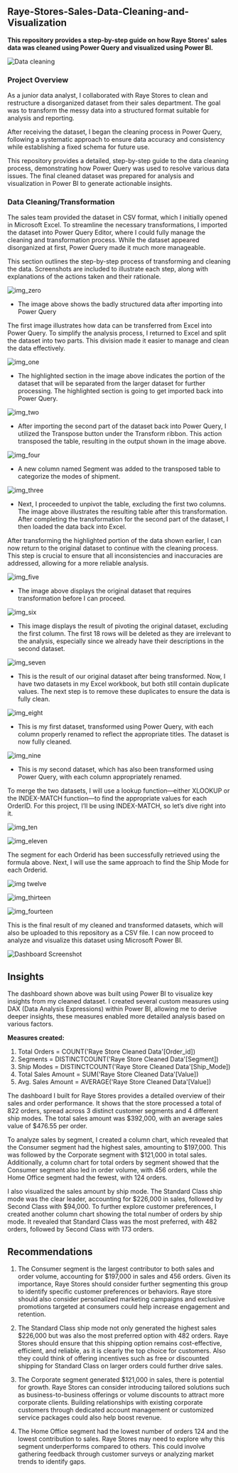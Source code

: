 ## Raye-Stores-Sales-Data-Cleaning-and-Visualization
**This repository provides a step-by-step guide on how Raye Stores' sales data was cleaned using Power Query and visualized using Power BI.** 

![Data cleaning](https://github.com/Herola007/Raye-Stores-Sales-Data-Cleaning-and-Visualization/blob/main/Database%20Illustrator.jpg?raw=true)

### Project Overview
As a junior data analyst, I collaborated with Raye Stores to clean and restructure a disorganized dataset from their sales department. The goal was to transform the messy data into a structured format suitable for analysis and reporting.

After receiving the dataset, I began the cleaning process in Power Query, following a systematic approach to ensure data accuracy and consistency while establishing a fixed schema for future use.

This repository provides a detailed, step-by-step guide to the data cleaning process, demonstrating how Power Query was used to resolve various data issues. The final cleaned dataset was prepared for analysis and visualization in Power BI to generate actionable insights.


### Data Cleaning/Transformation
The sales team provided the dataset in CSV format, which I initially opened in Microsoft Excel. To streamline the necessary transformations, I imported the dataset into Power Query Editor, where I could fully manage the cleaning and transformation process. While the dataset appeared disorganized at first, Power Query made it much more manageable.

This section outlines the step-by-step process of transforming and cleaning the data. Screenshots are included to illustrate each step, along with explanations of the actions taken and their rationale.

![img_zero](https://github.com/Herola007/Raye-Stores-Sales-Data-Cleaning-and-Visualization/blob/main/Steps/2024-10-08%20(0).png?raw=true)
- The image above shows the badly structured data after importing into Power Query

The first image illustrates how data can be transferred from Excel into Power Query. To simplify the analysis process, I returned to Excel and split the dataset into two parts. This division made it easier to manage and clean the data effectively.

![img_one](https://github.com/Herola007/Raye-Stores-Sales-Data-Cleaning-and-Visualization/blob/main/Steps/2024-10-09(1).png?raw=true)
- The highlighted section in the image above indicates the portion of the dataset that will be separated from the larger dataset for further processing. The highlighted section is going to get imported back into Power Query.

![img_two](https://github.com/Herola007/Raye-Stores-Sales-Data-Cleaning-and-Visualization/blob/main/Steps/2024-10-09%20(2).png?raw=true)
 - After importing the second part of the dataset back into Power Query, I utilized the Transpose button under the Transform ribbon. This action transposed the table, resulting in the output shown in the image above.

![img_four](https://github.com/Herola007/Raye-Stores-Sales-Data-Cleaning-and-Visualization/blob/main/Steps/2024-10-09%20(4).png?raw=true)
- A new column named Segment was added to the transposed table to categorize the modes of shipment.

![img_three](https://github.com/Herola007/Raye-Stores-Sales-Data-Cleaning-and-Visualization/blob/main/Steps/2024-10-09%20(3).png?raw=true)
 - Next, I proceeded to unpivot the table, excluding the first two columns. The image above illustrates the resulting table after this transformation. After completing the transformation for the second part of the dataset, I then loaded the data back into Excel.

After transforming the highlighted portion of the data shown earlier, I can now return to the original dataset to continue with the cleaning process. This step is crucial to ensure that all inconsistencies and inaccuracies are addressed, allowing for a more reliable analysis.

![img_five](https://github.com/Herola007/Raye-Stores-Sales-Data-Cleaning-and-Visualization/blob/main/Steps/2024-10-09%20(5).png?raw=true)
- The image above displays the original dataset that requires transformation before I can proceed.

![img_six](https://github.com/Herola007/Raye-Stores-Sales-Data-Cleaning-and-Visualization/blob/main/Steps/2024-10-09%20(6).png?raw=true)
- This image displays the result of pivoting the original dataset, excluding the first column. The first 18 rows will be deleted as they are irrelevant to the analysis, especially since we already have their descriptions in the second dataset.

![img_seven](https://github.com/Herola007/Raye-Stores-Sales-Data-Cleaning-and-Visualization/blob/main/Steps/2024-10-09%20(8).png?raw=true)
- This is the result of our original dataset after being transformed. Now, I have two datasets in my Excel workbook, but both still contain duplicate values. The next step is to remove these duplicates to ensure the data is fully clean.

![img_eight](https://github.com/Herola007/Raye-Stores-Sales-Data-Cleaning-and-Visualization/blob/main/Steps/2024-10-09%20(88).png?raw=true)
- This is my first dataset, transformed using Power Query, with each column properly renamed to reflect the appropriate titles. The dataset is now fully cleaned.

![img_nine](https://github.com/Herola007/Raye-Stores-Sales-Data-Cleaning-and-Visualization/blob/main/Steps/2024-10-09%20(9).png?raw=true)
- This is my second dataset, which has also been transformed using Power Query, with each column appropriately renamed.

To merge the two datasets, I will use a lookup function—either XLOOKUP or the INDEX-MATCH function—to find the appropriate values for each OrderID. For this project, I’ll be using INDEX-MATCH, so let’s dive right into it.

![img_ten](https://raw.githubusercontent.com/Herola007/Raye-Stores-Sales-Data-Cleaning-and-Visualization/refs/heads/main/Steps/2024-10-09%20(1010).png)

![img_eleven](https://github.com/Herola007/Raye-Stores-Sales-Data-Cleaning-and-Visualization/blob/main/Steps/2024-10-09%20(1111).png?raw=true)

The segment for each Orderid has been successfully retrieved using the formula above. Next, I will use the same approach to find the Ship Mode for each Orderid.

![img twelve](https://github.com/Herola007/Raye-Stores-Sales-Data-Cleaning-and-Visualization/blob/main/Steps/2024-10-09%20(12).png?raw=true)

![img_thirteen](https://github.com/Herola007/Raye-Stores-Sales-Data-Cleaning-and-Visualization/blob/main/Steps/2024-10-09%20(13).png?raw=true)

![img_fourteen](https://github.com/Herola007/Raye-Stores-Sales-Data-Cleaning-and-Visualization/blob/main/Steps/2024-10-09%20(14).png?raw=true)

This is the final result of my cleaned and transformed datasets, which will also be uploaded to this repository as a CSV file. I can now proceed to analyze and visualize this dataset using Microsoft Power BI.

![Dashboard Screenshot](https://github.com/Herola007/Raye-Stores-Sales-Data-Cleaning-and-Visualization/blob/main/Dashboard%20Screenshot.png?raw=true)

## Insights
The dashboard shown above was built using Power BI to visualize key insights from my cleaned dataset. I created several custom measures using DAX (Data Analysis Expressions) within Power BI, allowing me to derive deeper insights, these measures enabled more detailed analysis based on various factors.

**Measures created:**
1. Total Orders = COUNT('Raye Store Cleaned Data'[Order_id])
2. Segments = DISTINCTCOUNT('Raye Store Cleaned Data'[Segment])
3. Ship Modes = DISTINCTCOUNT('Raye Store Cleaned Data'[Ship_Mode])
4. Total Sales Amount = SUM('Raye Store Cleaned Data'[Value])
5. Avg. Sales Amount = AVERAGE('Raye Store Cleaned Data'[Value])

The dashboard I built for Raye Stores provides a detailed overview of their sales and order performance. It shows that the store processed a total of 822 orders, spread across 3 distinct customer segments and 4 different ship modes. The total sales amount was $392,000, with an average sales value of $476.55 per order.

To analyze sales by segment, I created a column chart, which revealed that the Consumer segment had the highest sales, amounting to $197,000. This was followed by the Corporate segment with $121,000 in total sales. Additionally, a column chart for total orders by segment showed that the Consumer segment also led in order volume, with 456 orders, while the Home Office segment had the fewest, with 124 orders.

I also visualized the sales amount by ship mode. The Standard Class ship mode was the clear leader, accounting for $226,000 in sales, followed by Second Class with $94,000. To further explore customer preferences, I created another column chart showing the total number of orders by ship mode. It revealed that Standard Class was the most preferred, with 482 orders, followed by Second Class with 173 orders.


## Recommendations

1. The Consumer segment is the largest contributor to both sales and order volume, accounting for $197,000 in sales and 456 orders. Given its importance, Raye Stores should consider further segmenting this group to identify specific customer preferences or behaviors. Raye store should also consider personalized marketing campaigns and  exclusive promotions targeted at consumers could help increase engagement and retention.
 
2. The Standard Class ship mode not only generated the highest sales $226,000 but was also the most preferred option with 482 orders. Raye Stores should ensure that this shipping option remains cost-effective, efficient, and reliable, as it is clearly the top choice for customers. Also they could think of offering incentives such as free or discounted shipping for Standard Class on larger orders could further drive sales.

3. The Corporate segment generated $121,000 in sales, there is potential for growth. Raye Stores can consider introducing tailored solutions such as business-to-business offerings or volume discounts to attract more corporate clients. Building relationships with existing corporate customers through dedicated account management or customized service packages could also help boost revenue.

4. The Home Office segment had the lowest number of orders 124 and the lowest contribution to sales. Raye Stores may need to explore why this segment underperforms compared to others. This could involve gathering feedback through customer surveys or analyzing market trends to identify gaps.




